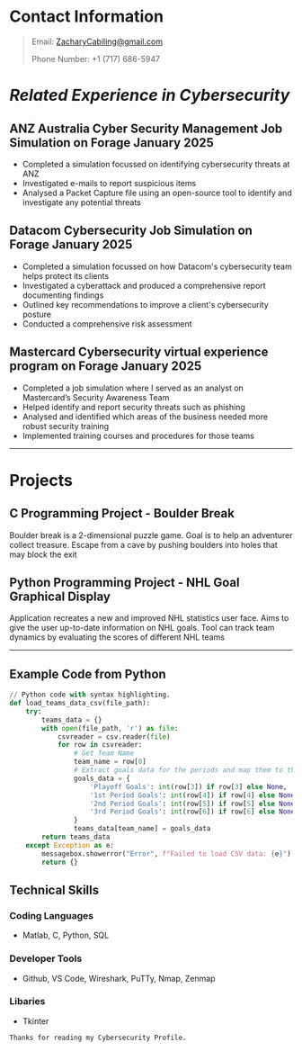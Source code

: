 # Contact Information
> Email: ZacharyCabiling@gmail.com
>
> Phone Number: +1 (717) 686-5947

# **_Related Experience in Cybersecurity_**

## ANZ Australia Cyber Security Management Job Simulation on Forage January 2025
* Completed a simulation focussed on identifying cybersecurity threats at ANZ
* Investigated e-mails to report suspicious items
* Analysed a Packet Capture file using an open-source tool to identify and investigate any potential threats

## Datacom Cybersecurity Job Simulation on Forage January 2025
* Completed a simulation focussed on how Datacom's cybersecurity team helps protect its clients
* Investigated a cyberattack and produced a comprehensive report documenting findings
* Outlined key recommendations to improve a client's cybersecurity posture
* Conducted a comprehensive risk assessment

## Mastercard Cybersecurity virtual experience program on Forage January 2025
* Completed a job simulation where I served as an analyst on Mastercard’s Security Awareness Team
* Helped identify and report security threats such as phishing
* Analysed and identified which areas of the business needed more robust security training
* Implemented training courses and procedures for those teams

* * * 

# Projects
## C Programming Project - Boulder Break
Boulder break is a 2-dimensional puzzle game. Goal is to help an adventurer collect treasure. Escape from a cave by pushing boulders into holes that may block the exit

## Python Programming Project - NHL Goal Graphical Display
Application recreates a new and improved NHL statistics user face. Aims to give the user up-to-date information on NHL goals. Tool can track team dynamics by evaluating the scores of different NHL teams

* * * 
## Example Code from Python
```python
// Python code with syntax highlighting.
def load_teams_data_csv(file_path):
    try:
        teams_data = {}
        with open(file_path, 'r') as file:
            csvreader = csv.reader(file)
            for row in csvreader:
                # Get Team Name
                team_name = row[0]
                # Extract goals data for the periods and map them to the team
                goals_data = {
                    'Playoff Goals': int(row[3]) if row[3] else None,
                    '1st Period Goals': int(row[4]) if row[4] else None,
                    '2nd Period Goals': int(row[5]) if row[5] else None,
                    '3rd Period Goals': int(row[6]) if row[6] else None,
                }
                teams_data[team_name] = goals_data
        return teams_data
    except Exception as e:
        messagebox.showerror("Error", f"Failed to load CSV data: {e}")
        return {}
```

## Technical Skills
### Coding Languages
* Matlab, C, Python, SQL
  
### Developer Tools
* Github, VS Code, Wireshark, PuTTy, Nmap, Zenmap

### Libaries
* Tkinter
  
```
Thanks for reading my Cybersecurity Profile.
```
